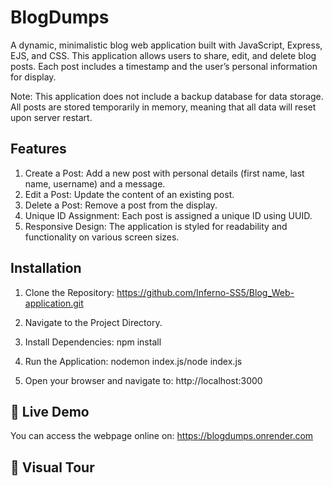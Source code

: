 # BlogDumps
A dynamic, minimalistic blog web application built with JavaScript, Express, EJS, and CSS. This application allows users to share, edit, and delete blog posts. Each post includes a timestamp and the user’s personal information for display.

Note: This application does not include a backup database for data storage. All posts are stored temporarily in memory, meaning that all data will reset upon server restart.


## Features
1. Create a Post: Add a new post with personal details (first name, last name, username) and a message.
2. Edit a Post: Update the content of an existing post.
3. Delete a Post: Remove a post from the display.
4. Unique ID Assignment: Each post is assigned a unique ID using UUID.
5. Responsive Design: The application is styled for readability and functionality on various screen sizes.


## Installation
1. Clone the Repository: https://github.com/Inferno-SS5/Blog_Web-application.git

2. Navigate to the Project Directory.

3. Install Dependencies: npm install

4. Run the Application: nodemon index.js/node index.js

5. Open your browser and navigate to: http://localhost:3000

## 🔗 Live Demo
You can access the webpage online on: https://blogdumps.onrender.com

## 📸 Visual Tour
